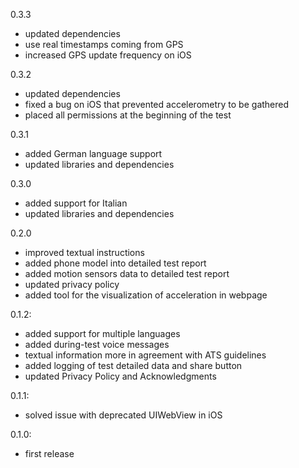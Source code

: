 0.3.3

- updated dependencies
- use real timestamps coming from GPS
- increased GPS update frequency on iOS

0.3.2

- updated dependencies
- fixed a bug on iOS that prevented accelerometry to be gathered
- placed all permissions at the beginning of the test

0.3.1

- added German language support
- updated libraries and dependencies

0.3.0

- added support for Italian
- updated libraries and dependencies

0.2.0

- improved textual instructions
- added phone model into detailed test report
- added motion sensors data to detailed test report
- updated privacy policy
- added tool for the visualization of acceleration in webpage


0.1.2:

- added support for multiple languages
- added during-test voice messages
- textual information more in agreement with ATS guidelines
- added logging of test detailed data and share button
- updated Privacy Policy and Acknowledgments


0.1.1:

- solved issue with deprecated UIWebView in iOS


0.1.0:

- first release
